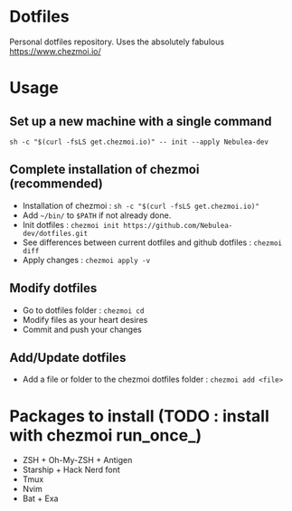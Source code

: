 # Dotfiles

Personal dotfiles repository. Uses the absolutely fabulous https://www.chezmoi.io/

# Usage

## Set up a new machine with a single command
`sh -c "$(curl -fsLS get.chezmoi.io)" -- init --apply Nebulea-dev`


## Complete installation of chezmoi (recommended)
* Installation of chezmoi : `sh -c "$(curl -fsLS get.chezmoi.io)"`
* Add `~/bin/` to `$PATH` if not already done.
* Init dotfiles : `chezmoi init https://github.com/Nebulea-dev/dotfiles.git`
* See differences between current dotfiles and github dotfiles : `chezmoi diff`
* Apply changes : `chezmoi apply -v`

## Modify dotfiles
* Go to dotfiles folder : `chezmoi cd`
* Modify files as your heart desires
* Commit and push your changes

## Add/Update dotfiles
* Add a file or folder to the chezmoi dotfiles folder : `chezmoi add <file>`

# Packages to install (TODO : install with chezmoi run_once_)

- ZSH + Oh-My-ZSH + Antigen
- Starship + Hack Nerd font
- Tmux
- Nvim
- Bat + Exa
